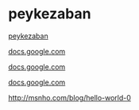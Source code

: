 # peykezaban

<a href="https://sites.google.com/view/peykezaban/home">peykezaban</a>

<a href="https://docs.google.com/forms/d/e/1FAIpQLSe7ChGA1KTQOy_KpeDNIT0WPfkx8J2UVc5gijjWcl-W0i4e2g/viewform">docs.google.com</a>

<a href="https://forms.gle/Ca4Kz9cTjn2yr2xZ8">docs.google.com</a>

<a href="https://forms.gle/Ca4Kz9cTjn2yr2xZ8">docs.google.com</a>

<a href="http://msnho.com/blog/hello-world-0">http://msnho.com/blog/hello-world-0</a>
